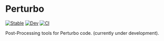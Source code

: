 # Perturbo

[![Stable](https://img.shields.io/badge/docs-stable-blue.svg)](https://jinjianzhou.github.io/Perturbo.jl/stable)
[![Dev](https://img.shields.io/badge/docs-dev-blue.svg)](https://jinjianzhou.github.io/Perturbo.jl/dev)
[![CI](https://github.com/jinjianzhou/Perturbo.jl/workflows/CI/badge.svg?branch=master)](https://github.com/jinjianzhou/Perturbo.jl/actions)


Post-Processing tools for Perturbo code. (currently under development).
